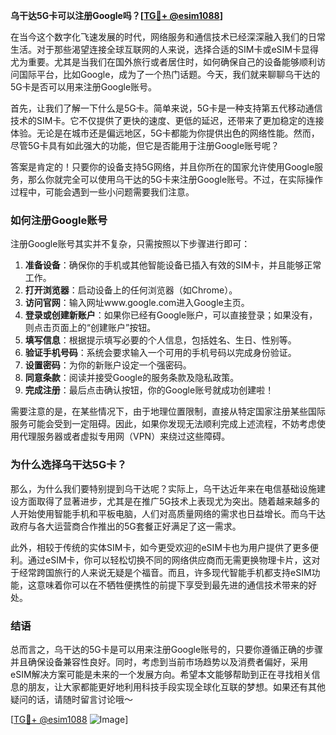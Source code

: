**乌干达5G卡可以注册Google吗？[[TG💪+ @esim1088](https://t.me/s/esim1088)]**

在当今这个数字化飞速发展的时代，网络服务和通信技术已经深深融入我们的日常生活。对于那些渴望连接全球互联网的人来说，选择合适的SIM卡或eSIM卡显得尤为重要。尤其是当我们在国外旅行或者居住时，如何确保自己的设备能够顺利访问国际平台，比如Google，成为了一个热门话题。今天，我们就来聊聊乌干达的5G卡是否可以用来注册Google账号。

首先，让我们了解一下什么是5G卡。简单来说，5G卡是一种支持第五代移动通信技术的SIM卡。它不仅提供了更快的速度、更低的延迟，还带来了更加稳定的连接体验。无论是在城市还是偏远地区，5G卡都能为你提供出色的网络性能。然而，尽管5G卡具有如此强大的功能，但它是否能用于注册Google账号呢？

答案是肯定的！只要你的设备支持5G网络，并且你所在的国家允许使用Google服务，那么你就完全可以使用乌干达的5G卡来注册Google账号。不过，在实际操作过程中，可能会遇到一些小问题需要我们注意。

### 如何注册Google账号

注册Google账号其实并不复杂，只需按照以下步骤进行即可：

1. **准备设备**：确保你的手机或其他智能设备已插入有效的SIM卡，并且能够正常工作。
2. **打开浏览器**：启动设备上的任何浏览器（如Chrome）。
3. **访问官网**：输入网址www.google.com进入Google主页。
4. **登录或创建新账户**：如果你已经有Google账户，可以直接登录；如果没有，则点击页面上的“创建账户”按钮。
5. **填写信息**：根据提示填写必要的个人信息，包括姓名、生日、性别等。
6. **验证手机号码**：系统会要求输入一个可用的手机号码以完成身份验证。
7. **设置密码**：为你的新账户设定一个强密码。
8. **同意条款**：阅读并接受Google的服务条款及隐私政策。
9. **完成注册**：最后点击确认按钮，你的Google账号就成功创建啦！

需要注意的是，在某些情况下，由于地理位置限制，直接从特定国家注册某些国际服务可能会受到一定阻碍。因此，如果你发现无法顺利完成上述流程，不妨考虑使用代理服务器或者虚拟专用网（VPN）来绕过这些障碍。

### 为什么选择乌干达5G卡？

那么，为什么我们要特别提到乌干达呢？实际上，乌干达近年来在电信基础设施建设方面取得了显著进步，尤其是在推广5G技术上表现尤为突出。随着越来越多的人开始使用智能手机和平板电脑，人们对高质量网络的需求也日益增长。而乌干达政府与各大运营商合作推出的5G套餐正好满足了这一需求。

此外，相较于传统的实体SIM卡，如今更受欢迎的eSIM卡也为用户提供了更多便利。通过eSIM卡，你可以轻松切换不同的网络供应商而无需更换物理卡片，这对于经常跨国旅行的人来说无疑是个福音。而且，许多现代智能手机都支持eSIM功能，这意味着你可以在不牺牲便携性的前提下享受到最先进的通信技术带来的好处。

### 结语

总而言之，乌干达的5G卡是可以用来注册Google账号的，只要你遵循正确的步骤并且确保设备兼容性良好。同时，考虑到当前市场趋势以及消费者偏好，采用eSIM解决方案可能是未来的一个发展方向。希望本文能够帮助到正在寻找相关信息的朋友，让大家都能更好地利用科技手段实现全球化互联的梦想。如果还有其他疑问的话，请随时留言讨论哦～ 

[[TG💪+ @esim1088](https://t.me/s/esim1088) ![Image](https://i.postimg.cc/4NQfJmqS/Snipaste-2025-05-13-00-14-12.png)]